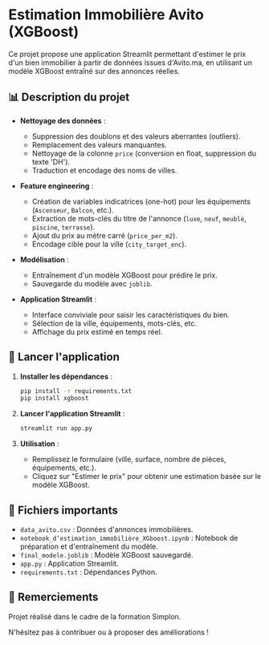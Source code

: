 # Estimation Immobilière Avito (XGBoost)

Ce projet propose une application Streamlit permettant d'estimer le prix d'un bien immobilier à partir de données issues d'Avito.ma, en utilisant un modèle XGBoost entraîné sur des annonces réelles.

## 📊 Description du projet

- **Nettoyage des données** :
  - Suppression des doublons et des valeurs aberrantes (outliers).
  - Remplacement des valeurs manquantes.
  - Nettoyage de la colonne `price` (conversion en float, suppression du texte 'DH').
  - Traduction et encodage des noms de villes.

- **Feature engineering** :
  - Création de variables indicatrices (one-hot) pour les équipements (`Ascenseur`, `Balcon`, etc.).
  - Extraction de mots-clés du titre de l'annonce (`luxe`, `neuf`, `meublé`, `piscine`, `terrasse`).
  - Ajout du prix au mètre carré (`price_per_m2`).
  - Encodage cible pour la ville (`city_target_enc`).

- **Modélisation** :
  - Entraînement d'un modèle XGBoost pour prédire le prix.
  - Sauvegarde du modèle avec `joblib`.

- **Application Streamlit** :
  - Interface conviviale pour saisir les caractéristiques du bien.
  - Sélection de la ville, équipements, mots-clés, etc.
  - Affichage du prix estimé en temps réel.

## 🚀 Lancer l'application

1. **Installer les dépendances** :
   ```bash
   pip install -r requirements.txt
   pip install xgboost
   ```

2. **Lancer l'application Streamlit** :
   ```bash
   streamlit run app.py
   ```

3. **Utilisation** :
   - Remplissez le formulaire (ville, surface, nombre de pièces, équipements, etc.).
   - Cliquez sur "Estimer le prix" pour obtenir une estimation basée sur le modèle XGBoost.

## 📁 Fichiers importants
- `data_avito.csv` : Données d'annonces immobilières.
- `notebook_d’estimation_immobilière_XGboost.ipynb` : Notebook de préparation et d'entraînement du modèle.
- `final_modele.joblib` : Modèle XGBoost sauvegardé.
- `app.py` : Application Streamlit.
- `requirements.txt` : Dépendances Python.

## 🙏 Remerciements
Projet réalisé dans le cadre de la formation Simplon.

N'hésitez pas à contribuer ou à proposer des améliorations ! 